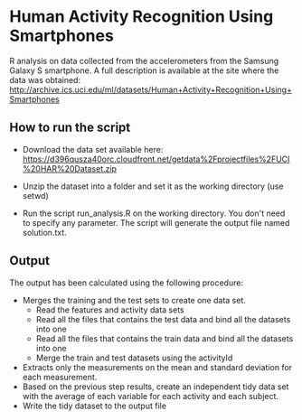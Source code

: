 Human Activity Recognition Using Smartphones
=============================================

R analysis on data collected from the accelerometers from the Samsung Galaxy S smartphone. A full description is available at the site where the data was obtained:  http://archive.ics.uci.edu/ml/datasets/Human+Activity+Recognition+Using+Smartphones 

## How to run the script

* Download the data set available here: 
https://d396qusza40orc.cloudfront.net/getdata%2Fprojectfiles%2FUCI%20HAR%20Dataset.zip 

* Unzip the dataset into a folder and set it as the working directory (use setwd)

* Run the script run_analysis.R on the working directory. You don't need to specify any parameter. The script will generate the output file named solution.txt.

## Output

The output has been calculated using the following procedure:

* Merges the training and the test sets to create one data set.
    * Read the features and activity data sets
    * Read all the files that contains the test data and bind all the datasets into one 
    * Read all the files that contains the train data and bind all the datasets into one 
    * Merge the train and test datasets using the activityId
* Extracts only the measurements on the mean and standard deviation for each measurement. 
* Based on the previous step results, create an independent tidy data set with the average of each variable for each activity and each subject. 
* Write the tidy dataset to the output file 
